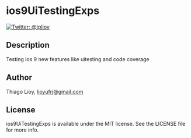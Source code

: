 # ios9UiTestingExps
[![Twitter: @tplioy](https://img.shields.io/badge/contact-@tplioy-blue.svg?style=flat)](https://twitter.com/tplioy)

## Description

Testing ios 9 new features like uitesting and code coverage

## Author

Thiago Lioy, lioyufrj@gmail.com

## License

ios9UiTestingExps is available under the MIT license. See the LICENSE file for more info.
